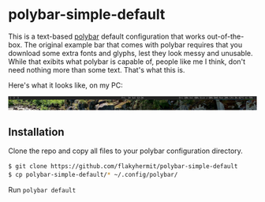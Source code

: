 
# polybar-simple-default

This is a text-based [polybar](https://github.com/polybar/polybar) default configuration that works out-of-the-box. The original example bar that comes with polybar requires that you download some extra fonts and glyphs, lest they look messy and unusable. While that exibits what polybar is capable of, people like me I think, don't need nothing more than some text. That's what this is.

Here's what it looks like, on my PC:

![](./screenshot.png?raw=true)

## Installation

Clone the repo and copy all files to your polybar configuration directory.
``` bash
$ git clone https://github.com/flakyhermit/polybar-simple-default
$ cp polybar-simple-default/* ~/.config/polybar/
```

Run `polybar default`
